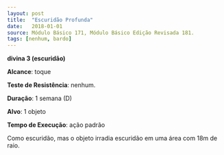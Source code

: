 ```yaml
---
layout: post
title:  "Escuridão Profunda"
date:   2018-01-01
source: Módulo Básico 171, Módulo Básico Edição Revisada 181.
tags: [nenhum, bardo]
---
```


**divina 3 (escuridão)**

**Alcance**: toque

**Teste de Resistência**: nenhum.

**Duração**: 1 semana (D)

**Alvo**: 1 objeto

**Tempo de Execução**: ação padrão

Como escuridão, mas o objeto irradia escuridão em uma área com 18m de raio.
